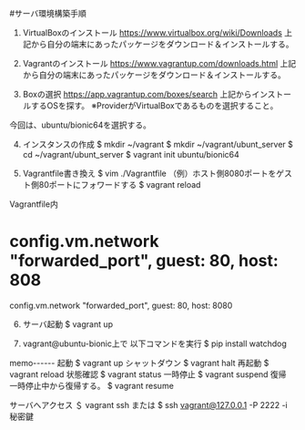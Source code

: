 #サーバ環境構築手順

1. VirtualBoxのインストール
https://www.virtualbox.org/wiki/Downloads
上記から自分の端末にあったパッケージをダウンロード＆インストールする。

2. Vagrantのインストール
https://www.vagrantup.com/downloads.html
上記から自分の端末にあったパッケージをダウンロード＆インストールする。

3. Boxの選択
https://app.vagrantup.com/boxes/search
上記からインストールするOSを探す。
※ProviderがVirtualBoxであるものを選択すること。

今回は、ubuntu/bionic64を選択する。

4. インスタンスの作成
$ mkdir ~/vagrant
$ mkdir ~/vagrant/ubunt_server
$ cd ~/vagrant/ubunt_server
$ vagrant init ubuntu/bionic64


5. Vagrantfile書き換え
$ vim ./Vagrantfile
（例）ホスト側8080ポートをゲスト側80ポートにフォワードする
$ vagrant reload

Vagrantfile内
# config.vm.network "forwarded_port", guest: 80, host: 808
config.vm.network "forwarded_port", guest: 80, host: 8080

6. サーバ起動
$ vagrant up

7. vagrant@ubuntu-bionic上で
以下コマンドを実行
$ pip install watchdog

memo------
起動
$ vagrant up
シャットダウン
$ vagrant halt
再起動
$ vagrant reload
状態確認
$ vagrant status
一時停止
$ vagrant suspend
復帰
一時停止中から復帰する。
$ vagrant resume

サーバへアクセス
＄ vagrant ssh
または
$ ssh vagrant@127.0.0.1 -P 2222 -i 秘密鍵



